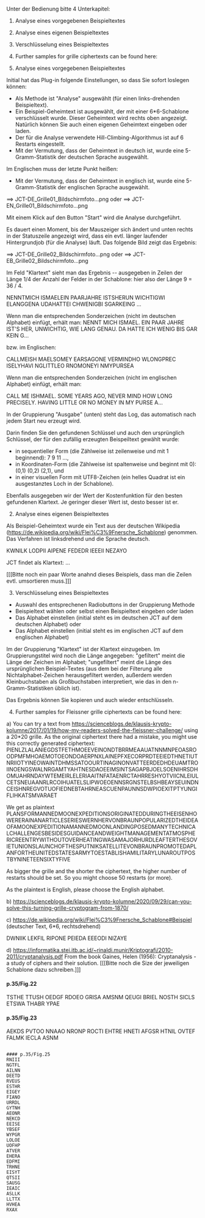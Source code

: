
Unter der Bedienung bitte 4 Unterkapitel:
1) Analyse eines vorgegebenen Beispieltextes
2) Analyse eines eigenen Beispieltextes
3) Verschlüsselung eines Beispieltextes
4) Further samples for grille ciphertexts can be found here:




1) Analyse eines vorgegebenen Beispieltextes

Initial hat das Plug-in folgende Einstellungen, so dass Sie sofort loslegen können:
- Als Methode ist "Analyse" ausgewählt (für einen links-drehenden Beispieltext).
- Ein Beispiel-Geheimtext ist ausgewählt, der mit einer 6*6-Schablone verschlüsselt wurde.
  Dieser Geheimtext wird rechts oben angezeigt.
  Natürlich können Sie auch einen eigenen Geheimtext eingeben oder laden.
- Der für die Analyse verwendete Hill-Climbing-Algorithmus ist auf 6 Restarts eingestellt.
- Mit der Vermutung, dass der Geheimtext in deutsch ist, wurde eine 5-Gramm-Statistik der deutschen Sprache ausgewählt.

Im Englischen muss der letzte Punkt heißen:
- Mit der Vermutung, dass der Geheimtext in englisch ist, wurde eine 5-Gramm-Statistik der englischen Sprache ausgewählt.

==> JCT-DE_Grille01_Bildschirmfoto...png
oder
==> JCT-EN_Grille01_Bildschirmfoto...png


Mit einem Klick auf den Button "Start" wird die Analyse durchgeführt.

Es dauert einen Moment, bis der Mauszeiger sich ändert und unten rechts in der Statuszeile angezeigt wird, dass ein evtl. länger laufender Hintergrundjob (für die Analyse) läuft. Das folgende Bild zeigt das Ergebnis:

==> JCT-DE_Grille02_Bildschirmfoto...png
oder
==> JCT-EB_Grille02_Bildschirmfoto...png


Im Feld "Klartext" sieht man das Ergebnis -- ausgegeben in Zeilen der Länge 1/4 der Anzahl der Felder in der Schablone: hier also der Länge 9 = 36 / 4.

NENNTMICH
ISMAELEIN
PAARJAHRE
ISTSHERUN
WICHTIGWI
ELANGGENA
UDAHATTEI
CHWENIGBI
SGARKEING
...

Wenn man die entsprechenden Sonderzeichen (nicht im deutschen Alphabet) einfügt, erhält man:
NENNT MICH ISMAEL. EIN PAAR JAHRE IST'S HER, UNWICHTIG, WIE LANG GENAU. DA HATTE ICH WENIG BIS GAR KEIN G...


bzw. im Englischen:

CALLMEISH
MAELSOMEY
EARSAGONE
VERMINDHO
WLONGPREC
ISELYHAVI
NGLITTLEO
RNOMONEYI
NMYPURSEA

Wenn man die entsprechenden Sonderzeichen (nicht im englischen Alphabet) einfügt, erhält man:

CALL ME ISHMAEL. SOME YEARS AGO, NEVER MIND HOW LONG PRECISELY. HAVING LITTLE OR NO MONEY IN MY PURSE A...




In der Gruppierung "Ausgabe" (unten) steht das Log, das automatisch nach jedem Start neu erzeugt wird.

Darin finden Sie den gefundenen Schlüssel und auch den ursprünglich Schlüssel, der für den zufällig erzeugten Beispeiltext gewählt wurde:
- in sequentieller Form (die Zählweise ist zeilenweise und mit 1 beginnend): 7 9 11 ...,
- in Koordinaten-Form (die Zählweise ist spaltenweise und beginnt mit 0): (0,1) (0,2) (2,1), und
- in einer visuellen Form mit UTF8-Zeichen (ein helles Quadrat ist ein ausgestanztes Loch in der Schablone).

Ebenfalls ausgegeben wir der Wert der Kostenfunktion für den besten gefundenen Klartext. Je geringer dieser Wert ist, desto besser ist er.





2) Analyse eines eigenen Beispieltextes

Als Beispiel-Geheimtext wurde ein Text aus der deutschen Wikipedia (https://de.wikipedia.org/wiki/Flei%C3%9Fnersche_Schablone) genommen.
Das Verfahren ist linksdrehend und die Sprache deutsch.

KWNILK
LODPII
AIPENE
FEDEDR
IEEEII
NEZAYO

JCT findet als Klartext:
...

[[[Bitte noch ein paar Worte anahnd dieses Beispiels, dass man die Zeilen evtl. umsortieren muss.]]]





3) Verschlüsselung eines Beispieltextes
- Auswahl des entsprechenen Radiobuttons in der Gruppierung Methode
- Beispieltext wählen oder selbst einen Beispieltext eingeben oder laden
- Das Alphabet einstellen (initial steht es im deutschen JCT auf dem deutschen Alphabet)
oder
- Das Alphabet einstellen (initial steht es im englischen JCT auf dem englischen Alphabet)


Im der Gruppierung "Klartext" ist der Klartext einzugeben.
Im Gruppierungstitel wird noch die Länge angegeben: "gefiltert" meint die Länge der Zeichen im Alphabet; "ungefiltert" meint die Länge des ursprünglichen Beispiel-Textes (aus dem bei der Filterung alle Nichtalphabet-Zeichen herausgefiltert werden, außerdem werden Kleinbuchstaben als Großbuchstaben interpretiert, wie das in den n-Gramm-Statistiken üblich ist).

Das Ergebnis können Sie kopieren und auch wieder entschlüsseln.





4) Further samples for Fleissner grille ciphertexts can be found here:


a) You can try a text from  https://scienceblogs.de/klausis-krypto-kolumne/2017/01/19/how-my-readers-solved-the-fleissner-challenge/  using a  20*20 grille.
As the original ciphertext there had a mistake, you might use this correctly generated ciphertext:
PIENLZLALANIEGDSTFETHMOEEVEINONDTBRRMEAAUATNNMNPEOASROODPMFMHOAEMOTOEONDOAERPNXLAINEPFXECORPRDTEEIEDTHNETIUTNRIIOTYINEOWAINTDHMSSATOOURTINAGINONVATTEERDEDHDEUAMTROIINOENGSWALNRGAMTYAHTNESDAOEEIMSINTSAGAPBJOELSOENIHRSDHOMUAHRNDAYWTEMEIRLELERIAAITNFATAENRCTAHRRESHYOTVIICNLEIULCETSNEUAANRLRCOIHUATELSLIPWOEOENNSRGNSTELBSHBEAYSEUINDNCEISHNREGVOTUOFIEDNEBTAHRNEASCUENPAUNNSDWPIOEXITPTYUNGIFLIHKATSMVARAET

We get as plaintext 
PLANSFORMANNEDMOONEXPEDITIONSORIGINATEDDURINGTHEEISENHOWERERAINANARTICLESERIESWERNHERVONBRAUNPOPULARIZEDTHEIDEAOFAMOONEXPEDITIONAMANNEDMOONLANDINGPOSEDMANYTECHNICALCHALLENGESBESIDESGUIDANCEANDWEIGHTMANAGEMENTATMOSPHERICREENTRYWITHOUTOVERHEATINGWASAMAJORHURDLEAFTERTHESOVIETUNIONSLAUNCHOFTHESPUTNIKSATELLITEVONBRAUNPROMOTEDAPLANFORTHEUNITEDSTATESARMYTOESTABLISHAMILITARYLUNAROUTPOSTBYNINETEENSIXTYFIVE

As bigger the grille and the shorter the ciphertext, the higher number of restarts should be set. So you might choose 50 restarts (or more).

As the plaintext is English, please choose the English alphabet.



b) https://scienceblogs.de/klausis-krypto-kolumne/2020/09/29/can-you-solve-this-turning-grille-cryptogram-from-1870/


c) https://de.wikipedia.org/wiki/Flei%C3%9Fnersche_Schablone#Beispiel
(deutscher Text, 6*6, rechtsdrehend)

DWNIIK
LEKFIL
RIPONE
PEIEDA
EEEODI
NIZAYE




d) https://informatika.stei.itb.ac.id/~rinaldi.munir/Kriptografi/2010-2011/cryptanalysis.pdf
From the book Gaines, Helen (1956): Cryptanalysis - a study of ciphers and their solution.
[[[Bitte noch die Size der jeweiligen Schablone dazu schreiben.]]]

#### p.35/Fig.22
TSTHE
TTUSH
OEDGF
RDOEO
GRISA
AMSNM
QEUGI
BRIEL
NOSTH
SICLS
ETSWA
THABR
YPAE

#### p.35/Fig.23
AEKDS
PVTOO
NNAAO
NRONP
ROCTI
EHTRE
HNETI
AFGSR
HTNIL
OVTEF
FALMK
IECLA
ASNM
```
 
#### p.35/Fig.25
RNIII
NGTFL
AILNN
DEETD
RVEUS
ESTHR
EIGEY
FIANO
URRDL
GYTNH
AEONR
NEKCD
EEISE
YBSEF
WYPGR
LOLOE
UOFHP
ATVER
EHERA
EDFMI
TRHNE
EISYT
QTSII
SAUSG
IEAIC
ASLLK
LLTTX
HVHEA
RXAX




